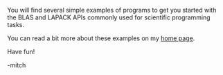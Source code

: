 You will find several simple examples of programs to get you started
with the BLAS and LAPACK APIs commonly used for scientific programming
tasks.

You can read a bit more about these examples on my [home page](https://www.mitchr.me/SS/exampleCode/blas.html).

Have fun!

-mitch
